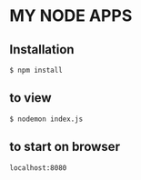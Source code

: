 # MY NODE APPS

## Installation

```
$ npm install
```

## to view

```
$ nodemon index.js
```

## to start on browser

```
localhost:8080
```
